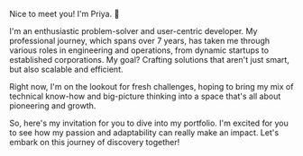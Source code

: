 Nice to meet you! I'm Priya. :vulcan_salute:

I'm an enthusiastic problem-solver and user-centric developer. My professional journey, which spans over 7 years, has taken me through various roles in engineering and operations, from dynamic startups to established corporations. My goal? Crafting solutions that aren't just smart, but also scalable and efficient.

Right now, I'm on the lookout for fresh challenges, hoping to bring my mix of technical know-how and big-picture thinking into a space that's all about pioneering and growth.

So, here's my invitation for you to dive into my portfolio. I'm excited for you to see how my passion and adaptability can really make an impact. Let's embark on this journey of discovery together!

